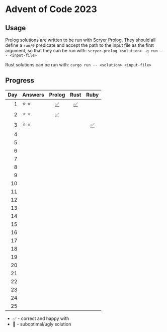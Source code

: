 # Advent of Code 2023

## Usage

Prolog solutions are written to be run with [Scryer Prolog](https://github.com/mthom/scryer-prolog). They should all define a `run/0` predicate and accept the path to the input file as the first argument, so that they can be run with: `scryer-prolog <solution> -g run -- <input-file>`

Rust solutions can be run with: `cargo run -- <solution> <input-file>`

## Progress

|  Day | Answers       |              Prolog               |               Rust                |               Ruby                |
| ---: | ------------- | :-------------------------------: | :-------------------------------: | :-------------------------------: |
|    1 | :star: :star: | [:white_check_mark:](src/day1.pl) | [:white_check_mark:](src/day1.rs) |                                   |
|    2 | :star: :star: | [:white_check_mark:](src/day2.pl) |                                   |                                   |
|    3 | :star: :star: |                                   |                                   | [:white_check_mark:](src/day3.rb) |
|    4 |               |                                   |                                   |                                   |
|    5 |               |                                   |                                   |                                   |
|    6 |               |                                   |                                   |                                   |
|    7 |               |                                   |                                   |                                   |
|    8 |               |                                   |                                   |                                   |
|    9 |               |                                   |                                   |                                   |
|   10 |               |                                   |                                   |                                   |
|   11 |               |                                   |                                   |                                   |
|   12 |               |                                   |                                   |                                   |
|   13 |               |                                   |                                   |                                   |
|   14 |               |                                   |                                   |                                   |
|   15 |               |                                   |                                   |                                   |
|   16 |               |                                   |                                   |                                   |
|   17 |               |                                   |                                   |                                   |
|   18 |               |                                   |                                   |                                   |
|   19 |               |                                   |                                   |                                   |
|   20 |               |                                   |                                   |                                   |
|   21 |               |                                   |                                   |                                   |
|   22 |               |                                   |                                   |                                   |
|   23 |               |                                   |                                   |                                   |
|   24 |               |                                   |                                   |                                   |
|   25 |               |                                   |                                   |                                   |

- :white_check_mark: - correct and happy with
- :thinking: - suboptimal/ugly solution
